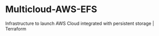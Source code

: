 # Multicloud-AWS-EFS
Infrastructure to launch AWS Cloud integrated with persistent storage | Terraform
